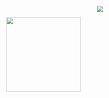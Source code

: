 <p align="center">
  <a href="https://skillicons.dev">
    <img src="https://skillicons.dev/icons?i=html,js,jquery,ts,css,sass,docker,kubernetes,figma,git,gitlab,linux,ubuntu,npm,phpstorm,react,nextjs,vite,webpack" />
  </a>
</p>



<a href="https://github.com/mamblijoe/convoychat">
  <img height=200 align="center" src="https://github-readme-stats.vercel.app/api/top-langs?username=mamblijoe&layout=compact&langs_count=10&theme=dark&show_icons=true&card_width=1000&custom_title=Используемые языки" />
</a>

